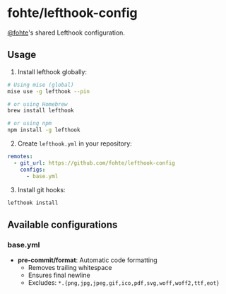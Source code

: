 # fohte/lefthook-config

[@fohte](https://github.com/fohte)'s shared Lefthook configuration.

## Usage

1. Install lefthook globally:
```bash
# Using mise (global)
mise use -g lefthook --pin

# or using Homebrew
brew install lefthook

# or using npm
npm install -g lefthook
```

2. Create `lefthook.yml` in your repository:
```yaml
remotes:
  - git_url: https://github.com/fohte/lefthook-config
    configs:
      - base.yml
```

3. Install git hooks:
```bash
lefthook install
```

## Available configurations

### base.yml
- **pre-commit/format**: Automatic code formatting
  - Removes trailing whitespace
  - Ensures final newline
  - Excludes: `*.{png,jpg,jpeg,gif,ico,pdf,svg,woff,woff2,ttf,eot}`
